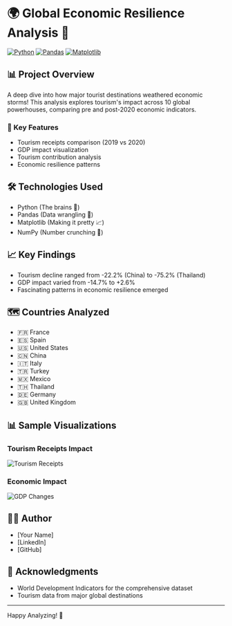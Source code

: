 # 🌍 Global Economic Resilience Analysis 🚀

[![Python](https://img.shields.io/badge/Python-3.8%2B-blue)](https://www.python.org/)
[![Pandas](https://img.shields.io/badge/Pandas-Latest-brightgreen)](https://pandas.pydata.org/)
[![Matplotlib](https://img.shields.io/badge/Matplotlib-Latest-orange)](https://matplotlib.org/)

## 📊 Project Overview

A deep dive into how major tourist destinations weathered economic storms! This analysis explores tourism's impact across 10 global powerhouses, comparing pre and post-2020 economic indicators.

### 🎯 Key Features
* Tourism receipts comparison (2019 vs 2020)
* GDP impact visualization
* Tourism contribution analysis
* Economic resilience patterns

## 🛠️ Technologies Used
* Python (The brains 🧠)
* Pandas (Data wrangling 🐼)
* Matplotlib (Making it pretty 📈)
* NumPy (Number crunching 🔢)

## 📈 Key Findings
* Tourism decline ranged from -22.2% (China) to -75.2% (Thailand)
* GDP impact varied from -14.7% to +2.6%
* Fascinating patterns in economic resilience emerged

## 🗺️ Countries Analyzed
* 🇫🇷 France
* 🇪🇸 Spain
* 🇺🇸 United States
* 🇨🇳 China
* 🇮🇹 Italy
* 🇹🇷 Turkey
* 🇲🇽 Mexico
* 🇹🇭 Thailand
* 🇩🇪 Germany
* 🇬🇧 United Kingdom


## 📊 Sample Visualizations

### Tourism Receipts Impact
![Tourism Receipts](outputs/tourism_receipts_comparison.png)

### Economic Impact
![GDP Changes](outputs/percentage_changes.png)

## 👨‍💻 Author
* [Your Name]
* [LinkedIn]
* [GitHub]

## 🙏 Acknowledgments
* World Development Indicators for the comprehensive dataset
* Tourism data from major global destinations

---
Happy Analyzing! 🎉
